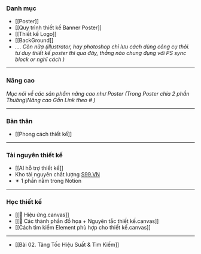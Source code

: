 ### Danh mục
- [[Poster]]
- [[Quy trình thiết kế Banner Poster]]
- [[Thiết kế Logo]]
- [[BackGround]]
- *.... Còn nữa (illustrator, hay photoshop chỉ lưu cách dùng công cụ thôi. tư duy thiết kế poster thì qua đây, thằng nào chung đụng với PS sync block or nghĩ cách )*
---
### Nâng cao
*Mục nói về các sản phẩm nâng cao như Poster (Trong Poster chia 2 phần Thường\Nâng cao Gắn Link theo # )*

---
### Bản thân
- [[Phong cách thiết kế]]

---
### Tài nguyên thiết kế
- [[AI hỗ trợ thiết kế]]
- Kho tài nguyên chất lượng [S99.VN](https://s99.vn/login?callbackUrl=https%3A%2F%2Fs99.vn%2Fuser%2Fmembership%3Ffbclid%3DIwZXh0bgNhZW0CMTAAAR0nXpqep602LUvuquNwwCGdLx6W1e-duvOSxSVWCzF0VtrQmocjordlHMw_aem_Abjg8z40XUmCwEQdMUS9MXbHsz29P8TwiBLnf9tT8t-AGcR2At1oJ2fbzkdo1PBVxJn2IKOzbQPVAg-x4LizzH8c)
- ✴ 1 phần nằm trong Notion

---
### Học thiết kế
- [[🔴 Hiệu ứng.canvas]]
- [[🔴 Các thành phần đồ họa + Nguyên tắc thiết kế.canvas]]
- [[Cách tìm kiếm Element phù hợp cho thiết kế.canvas]]
- ---
- [[Bài 02. Tăng Tốc Hiệu Suất & Tìm Kiếm]]

